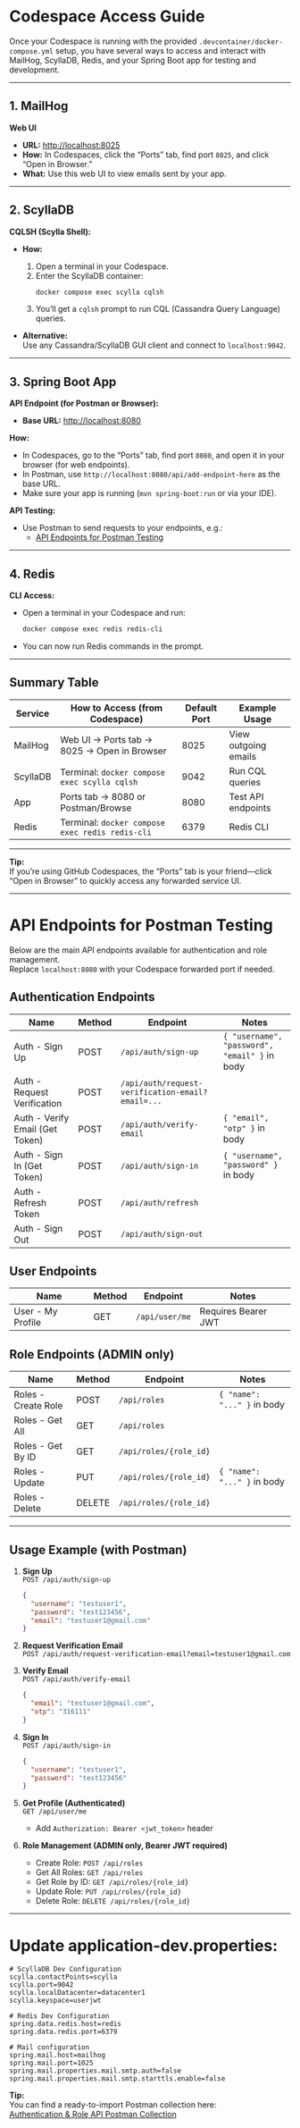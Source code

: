 # Codespace Access Guide

Once your Codespace is running with the provided `.devcontainer/docker-compose.yml` setup, you have several ways to access and interact with MailHog, ScyllaDB, Redis, and your Spring Boot app for testing and development.

---

## 1. MailHog

**Web UI**  
- **URL:** [http://localhost:8025](http://localhost:8025)
- **How:** In Codespaces, click the “Ports” tab, find port `8025`, and click “Open in Browser.”
- **What:** Use this web UI to view emails sent by your app.

---

## 2. ScyllaDB

**CQLSH (Scylla Shell):**
- **How:**
  1. Open a terminal in your Codespace.
  2. Enter the ScyllaDB container:
     ```sh
     docker compose exec scylla cqlsh
     ```
  3. You’ll get a `cqlsh` prompt to run CQL (Cassandra Query Language) queries.

- **Alternative:**  
  Use any Cassandra/ScyllaDB GUI client and connect to `localhost:9042`.

---

## 3. Spring Boot App

**API Endpoint (for Postman or Browser):**
- **Base URL:** [http://localhost:8080](http://localhost:8080)

**How:**
- In Codespaces, go to the “Ports” tab, find port `8080`, and open it in your browser (for web endpoints).
- In Postman, use `http://localhost:8080/api/add-endpoint-here` as the base URL.
- Make sure your app is running (`mvn spring-boot:run` or via your IDE).

**API Testing:**
- Use Postman to send requests to your endpoints, e.g.:
  - [API Endpoints for Postman Testing](#api-endpoints-for-postman-testing "Goto API Endpoints for Postman Testing")

---

## 4. Redis

**CLI Access:**
- Open a terminal in your Codespace and run:
  ```sh
  docker compose exec redis redis-cli
  ```
- You can now run Redis commands in the prompt.

---

## Summary Table

| Service   | How to Access (from Codespace)                  | Default Port | Example Usage         |
|-----------|-------------------------------------------------|--------------|----------------------|
| MailHog   | Web UI → Ports tab → 8025 → Open in Browser     | 8025         | View outgoing emails |
| ScyllaDB  | Terminal: `docker compose exec scylla cqlsh`    | 9042         | Run CQL queries      |
| App       | Ports tab → 8080 or Postman/Browse              | 8080         | Test API endpoints   |
| Redis     | Terminal: `docker compose exec redis redis-cli` | 6379         | Redis CLI            |

---

**Tip:**  
If you’re using GitHub Codespaces, the “Ports” tab is your friend—click “Open in Browser” to quickly access any forwarded service UI.

---

# API Endpoints for Postman Testing

Below are the main API endpoints available for authentication and role management.  
Replace `localhost:8080` with your Codespace forwarded port if needed.

## **Authentication Endpoints**

| Name                            | Method | Endpoint                                         | Notes                             |
|----------------------------------|--------|--------------------------------------------------|-----------------------------------|
| Auth - Sign Up                  | POST   | `/api/auth/sign-up`                              | `{ "username", "password", "email" }` in body |
| Auth - Request Verification     | POST   | `/api/auth/request-verification-email?email=...` |                                   |
| Auth - Verify Email (Get Token) | POST   | `/api/auth/verify-email`                         | `{ "email", "otp" }` in body      |
| Auth - Sign In (Get Token)      | POST   | `/api/auth/sign-in`                              | `{ "username", "password" }` in body |
| Auth - Refresh Token            | POST   | `/api/auth/refresh`                              |                                   |
| Auth - Sign Out                 | POST   | `/api/auth/sign-out`                             |                                   |

## **User Endpoints**

| Name             | Method | Endpoint              | Notes             |
|------------------|--------|-----------------------|-------------------|
| User - My Profile| GET    | `/api/user/me`        | Requires Bearer JWT |

## **Role Endpoints** (ADMIN only)

| Name                  | Method | Endpoint                   | Notes                        |
|-----------------------|--------|----------------------------|------------------------------|
| Roles - Create Role   | POST   | `/api/roles`               | `{ "name": "..." }` in body  |
| Roles - Get All       | GET    | `/api/roles`               |                              |
| Roles - Get By ID     | GET    | `/api/roles/{role_id}`     |                              |
| Roles - Update        | PUT    | `/api/roles/{role_id}`     | `{ "name": "..." }` in body  |
| Roles - Delete        | DELETE | `/api/roles/{role_id}`     |                              |

---

## **Usage Example (with Postman)**

1. **Sign Up**  
   `POST /api/auth/sign-up`  
   ```json
   {
     "username": "testuser1",
     "password": "test123456",
     "email": "testuser1@gmail.com"
   }
   ```

2. **Request Verification Email**  
   `POST /api/auth/request-verification-email?email=testuser1@gmail.com`

3. **Verify Email**  
   `POST /api/auth/verify-email`  
   ```json
   {
     "email": "testuser1@gmail.com",
     "otp": "316111"
   }
   ```

4. **Sign In**  
   `POST /api/auth/sign-in`  
   ```json
   {
     "username": "testuser1",
     "password": "test123456"
   }
   ```

5. **Get Profile (Authenticated)**  
   `GET /api/user/me`  
   - Add `Authorization: Bearer <jwt_token>` header

6. **Role Management (ADMIN only, Bearer JWT required)**  
   - Create Role: `POST /api/roles`  
   - Get All Roles: `GET /api/roles`  
   - Get Role by ID: `GET /api/roles/{role_id}`  
   - Update Role: `PUT /api/roles/{role_id}`  
   - Delete Role: `DELETE /api/roles/{role_id}`  

---

# Update application-dev.properties:

```
# ScyllaDB Dev Configuration
scylla.contactPoints=scylla
scylla.port=9042
scylla.localDatacenter=datacenter1
scylla.keyspace=userjwt

# Redis Dev Configuration
spring.data.redis.host=redis
spring.data.redis.port=6379

# Mail configuration
spring.mail.host=mailhog
spring.mail.port=1025
spring.mail.properties.mail.smtp.auth=false
spring.mail.properties.mail.smtp.starttls.enable=false
```

**Tip:**  
You can find a ready-to-import Postman collection here:  
[Authentication & Role API Postman Collection](https://github.com/Chris-Basson-Grundling/spring-boot-security-scylladb/blob/8a600e6a34804160c755f1fead08552501f8c166/postman/Authentication_postman_collection.json)
